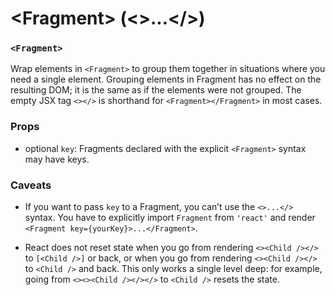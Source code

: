 # \<Fragment> (<>...</>)

### `<Fragment>`

Wrap elements in `<Fragment>` to group them together in situations where you need a single element. Grouping elements in Fragment has no effect on the resulting DOM; it is the same as if the elements were not grouped. The empty JSX tag `<></>` is shorthand for `<Fragment></Fragment>` in most cases.

### Props

* optional `key`: Fragments declared with the explicit `<Fragment>` syntax may have keys.

### Caveats

* If you want to pass `key` to a Fragment, you can’t use the `<>...</>` syntax. You have to explicitly import `Fragment` from `'react'` and render `<Fragment key={yourKey}>...</Fragment>`.

* React does not reset state when you go from rendering `<><Child /></>` to `[<Child />]` or back, or when you go from rendering `<><Child /></>` to `<Child />` and back. This only works a single level deep: for example, going from `<><><Child /></></>` to `<Child />` resets the state.
